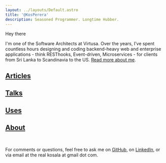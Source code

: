 ```yaml
---
layout: ../layouts/Default.astro
title: '@KosPerera'
description: Seasoned Programmer. Longtime Hubber.
---
```


Hey there <i class="fa-solid fa-hand-spock fa-lg zebra-orange"></i>

I'm one of the Software Architects at Virtusa. Over the years, I’ve spent countless hours designing and coding backend-heavy web and enterprise applications - think RESThooks, Event-driven, Microservices - for clients from Sri Lanka to Scandinavia to the US. [Read more about me](/about/).


## [Articles](/articles/)
## [Talks](/talks/)
## [Uses](/uses/)
## [About](/about/)

<br />

For comments or questions, feel free to ask me on [GitHub](https://github.com/kosperera/ama/), on [LinkedIn](https://www.linkedin.com/in/kosperera), or via email at the real kosala at gmail dot com.
